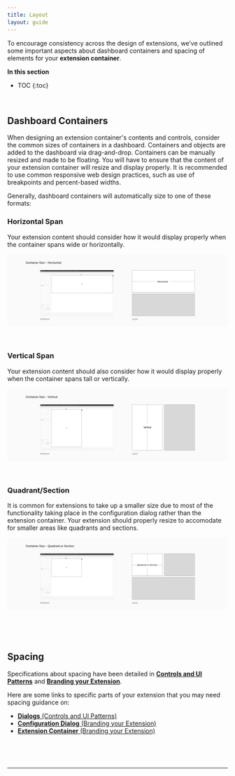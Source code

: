 ```yaml
---
title: Layout
layout: guide
---
```


To encourage consistency across the design of extensions, we’ve outlined some important aspects about dashboard containers and spacing of elements for your **extension container**. 

**In this section**

* TOC
{:toc}

&nbsp;

## Dashboard Containers
When designing an extension container's contents and controls, consider the common sizes of containers in a dashboard. Containers and objects are added to the dashboard via drag-and-drop. Containers can be manually resized and made to be floating. You will have to ensure that the content of your extension container will resize and display properly. It is recommended to use common responsive web design practices, such as use of breakpoints and percent-based widths.

Generally, dashboard containers will automatically size to one of these formats:

### Horizontal Span

Your extension content should consider how it would display properly when the container spans wide or horizontally.

![container size - full horizontal width](imgs/5-full_width.png)

&nbsp;

### Vertical Span

Your extension content should also consider how it would display properly when the container spans tall or vertically. 

![container size - full vertical height](imgs/5-full_height.png)

&nbsp;

### Quadrant/Section

It is common for extensions to take up a smaller size due to most of the functionality taking place in the configuration dialog rather than the extension container. Your extension should properly resize to accomodate for smaller areas like quadrants and sections. 

![container size - quadrant or section](imgs/5-section.png)


&nbsp;

&nbsp;


## Spacing

Specifications about spacing have been detailed in **[Controls and UI Patterns](../Interaction_Guidelines/ux_controls_ui_patterns.md)** and **[Branding your Extension](ux_branding.md)**.

Here are some links to specific parts of your extension that you may need spacing guidance on:

* [**Dialogs** (Controls and UI Patterns)]({{site.baseurl}}/docs/Interaction_Guidelines/ux_controls_ui_patterns.html#dialogs)
* [**Configuration Dialog** (Branding your Extension)]({{site.baseurl}}/docs/Style_Guidelines/ux_branding.html#configuration-dialog)
* [**Extension Container** (Branding your Extension)]({{site.baseurl}}/docs/Style_Guidelines/ux_branding.html#extension-container)



&nbsp;

&nbsp;


---
<!--
### <div id="expand-box"><div id="expand-box-header">[<span style="float: right;">6 – Color &#8594; </span>](6 - Color.md)</div></div>

##### <div id="expand-box"><div id="expand-box-header">[<span style="float: left;">&#8592; 4 – Branding your Extension</span>](4 - Branding your Extension.md)</div></div>
--> 
